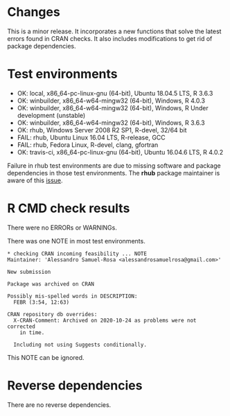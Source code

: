 # Changes

This is a minor release. It incorporates a new functions that solve the latest errors found in CRAN checks.
It also includes modifications to get rid of package dependencies.

# Test environments

* OK: local, x86_64-pc-linux-gnu (64-bit), Ubuntu 18.04.5 LTS, R 3.6.3
* OK: winbuilder, x86_64-w64-mingw32 (64-bit), Windows, R 4.0.3
* OK: winbuilder, x86_64-w64-mingw32 (64-bit), Windows, R Under development (unstable)
* OK: winbuilder, x86_64-w64-mingw32 (64-bit), Windows, R 3.6.3
* OK: rhub, Windows Server 2008 R2 SP1, R-devel, 32/64 bit
* FAIL: rhub, Ubuntu Linux 16.04 LTS, R-release, GCC
* FAIL: rhub, Fedora Linux, R-devel, clang, gfortran
* OK: travis-ci, x86_64-pc-linux-gnu (64-bit), Ubuntu 16.04.6 LTS, R 4.0.2

Failure in rhub test environments are due to missing software and package dependencies in those test
environments. The __rhub__ package maintainer is aware of this [issue](https://github.com/r-hub/rhub/issues/427).

# R CMD check results

There were no ERRORs or WARNINGs.

There was one NOTE in most test environments.

```
* checking CRAN incoming feasibility ... NOTE
Maintainer: 'Alessandro Samuel-Rosa <alessandrosamuelrosa@gmail.com>'

New submission

Package was archived on CRAN

Possibly mis-spelled words in DESCRIPTION:
  FEBR (3:54, 12:63)

CRAN repository db overrides:
  X-CRAN-Comment: Archived on 2020-10-24 as problems were not corrected
    in time.

  Including not using Suggests conditionally.
```

This NOTE can be ignored.

# Reverse dependencies

There are no reverse dependencies.
